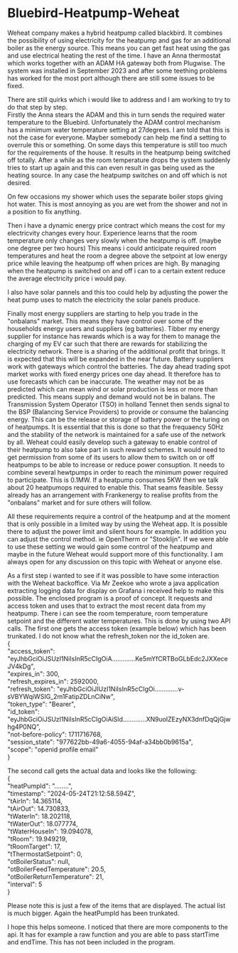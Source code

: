 # Bluebird-Heatpump-Weheat

Weheat company makes a hybrid heatpump called blackbird. It combines the possibility of using electricity for the heatpump and gas for an additional boiler as the energy source. This means you can get fast heat using the gas and use electrical heating the rest of the time. I have an Anna thermostat which works together with an ADAM HA gateway both from Plugwise. The system was installed in September 2023 and after some teething problems has worked for the most port although there are still some issues to be fixed. <br/>

There are still quirks which i would like to address and I am working to try to do that step by step. <br/>
Firstly the Anna stears the ADAM and this in turn sends the required water temperature to the Bluebird. Unfortunately the ADAM control mechanism has a minimum water temperature setting at 27degrees.
I am told that this is not the case for everyone. Mayber somebody can help me find a setting to overrule this or something.
On some days this temperature is still too much for the requirements of the house. It results in the heatpump being switched off totally. After a while as the room temperature drops the system suddenly tries to start up again and this can even result in gas being used as the heating source. In any case the heatpump switches on and off which is not desired.<br/>

On few occasions my shower which uses the separate boiler stops giving hot water. This is most annoying as you are wet from the shower and not in a position to fix anything.

Then i have a dynamic energy price contract which means the cost for my electricvity changes every hour. Experience learns that the room temperature only changes very slowly when the heatpump is off. (maybe one degree per two hours) This means i could anticipate required room temperatures and heat the room a degree above the setpoint at low energy price while leaving the heatpump off when prices are high.
By managing when the heatpump is switched on and off i can to a certain extent reduce the average electricity price i would pay.

I also have solar pannels and this too could help by adjusting the power the heat pump uses to match the electricity the solar panels produce.

Finally most energy suppliers are starting to help you trade in the "onbalans" market. This means they have control over some of the households energy users and suppliers (eg batteries). Tibber my energy supplier for instance has rewards which is a way for them to manage the charging of my EV car such that there are rewards for stabilizing the electricity network. There is a sharing of the additional profit that brings. It is expected that this will be expanded in the near future. Battery suppliers work with gateways which control the batteries. 
The day ahead trading spot market works with fixed energy prices one day ahead. It therefore has to use forecasts which can be inaccurate. The weather may not be as predicted which can mean wind or solar production is less or more than predicted. This means supply and demand would not be in balans. The Transmission System Operator (TSO) in holland Tennet then sends signal to the BSP (Balancing Service Providers) to provide or consume the balancing energy. This can be the release or storage of battery power or the turing on of heatpumps. It is essential that this is done so that the frequaency 50Hz and the stability of the network is maintained for a safe use of the network by all.
Weheat could easily develop such a gateway to enable control of their heatpump to also take part in such reward schemes. It would need to get permission from some of its users to allow them to switch on or off heatpumps to be able to increase or reduce power consuption. It needs to combine several hewtpumps in order to reach the minimum power required to participate. This is 0.1MW. If a heatpump consumes 5KW then we talk about 20 heatpumops required to enable this. That seams feasible.
Sessy already has an arrangement with Frankenergy to realise profits from the "onbalans" market and for sure others will follow.

All these requirements require a control of the heatpump and at the moment that is only possible in a limited way by using the Weheat app.
It is possible there to adjust the power limit and silent hours for example. In addition you can adjust the control method. ie OpenTherm or "Stooklijn".
If we were able to use these setting we would gain some control of the heatpump and maybe in the future Weheat would support more of this functionality.
I am always open for any discussion on this topic with Weheat or anyone else.

As a first step i wanted to see if it was possible to have some interaction with the Weheat backoffice.
Via Mr Zeekoe who wrote a java application extracting logging data for display on Grafana i received help to make this possible.
The enclosed program is a proof of concept. It requests and access token and uses that to extract the most recent data from my heatpump.
There i can see the room temperature, room temperature setpoint and the different water temperatures.
This is done by using two API calls. The first one gets the access token (example below) which has been trunkated.
I do not know what the refresh_token nor the id_token are.<br/>
{<br/>
  "access_token": "eyJhbGciOiJSUzI1NiIsInR5cCIgOiA.............Ke5mYfCRTBoGLbEdc2JXXeceJV4kDg",<br/>
  "expires_in": 300,<br/>
  "refresh_expires_in": 2592000,<br/>
  "refresh_token": "eyJhbGciOiJIUzI1NiIsInR5cCIgOi.............v-sVBYWqiWSIG_2m1FatipZDLnCiNw",<br/>
  "token_type": "Bearer",<br/>
  "id_token": "eyJhbGciOiJSUzI1NiIsInR5cCIgOiAiSld.............XN9uolZEzyNX3dnfDqQjGjwhg4P0NQ",<br/>
  "not-before-policy": 1711716768,<br/>
  "session_state": "977622bb-49a6-4055-94af-a34bb0b9615a",<br/>
  "scope": "openid profile email"<br/>
}<br/>

The second call gets the actual data and looks like the following:<br/>
{<br/>
  "heatPumpId": "........",<br/>
  "timestamp": "2024-05-24T21:12:58.594Z",<br/>
  "tAirIn": 14.365114,<br/>
  "tAirOut": 14.730833,<br/>
  "tWaterIn": 18.202118,<br/>
  "tWaterOut": 18.077774,<br/>
  "tWaterHouseIn": 19.094078,<br/>
  "tRoom": 19.949219,<br/>
  "tRoomTarget": 17,<br/>
  "tThermostatSetpoint": 0,<br/>
  "otBoilerStatus": null,<br/>
  "otBoilerFeedTemperature": 20.5,<br/>
  "otBoilerReturnTemperature": 21,<br/>
  "interval": 5<br/>
}<br/>

Please note this is just a few of the items that are displayed. The actual list is much bigger.
Again the heatPumpId has been trunkated.

I hope this helps someone. I noticed that there are more components to the api.
It has for example a raw function and you are able to pass startTime and endTime.
This has not been included in the program.
